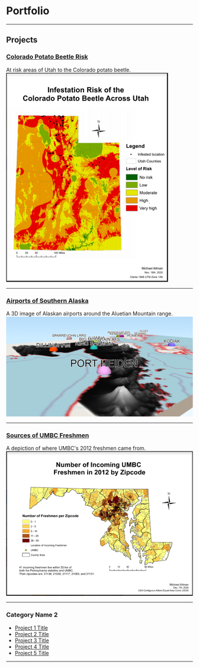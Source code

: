 # Portfolio

---
## Projects

### [Colorado Potato Beetle Risk](/project_probation/index)
At risk areas of Utah to the Colorado potato beetle.
[<img src="project_probation/Potato_Beetle_Risk.PNG?raw=true"/>](/project_probation/index)

---
### [Airports of Southern Alaska](/project_probation/index2)
A 3D image of Alaskan airports around the Aluetian Mountain range.
[<img src="project_probation/3D_Airports.PNG?raw=true"/>](/project_probation/index)

---
### [Sources of UMBC Freshmen](/project_probation/index3)
A depiction of where UMBC's 2012 freshmen came from.
[<img src="project_probation/UMBC_Freshmen.PNG?raw=true"/>](/project_probation/index)

---
### Category Name 2

- [Project 1 Title](http://example.com/)
- [Project 2 Title](http://example.com/)
- [Project 3 Title](http://example.com/)
- [Project 4 Title](http://example.com/)
- [Project 5 Title](http://example.com/)

---
